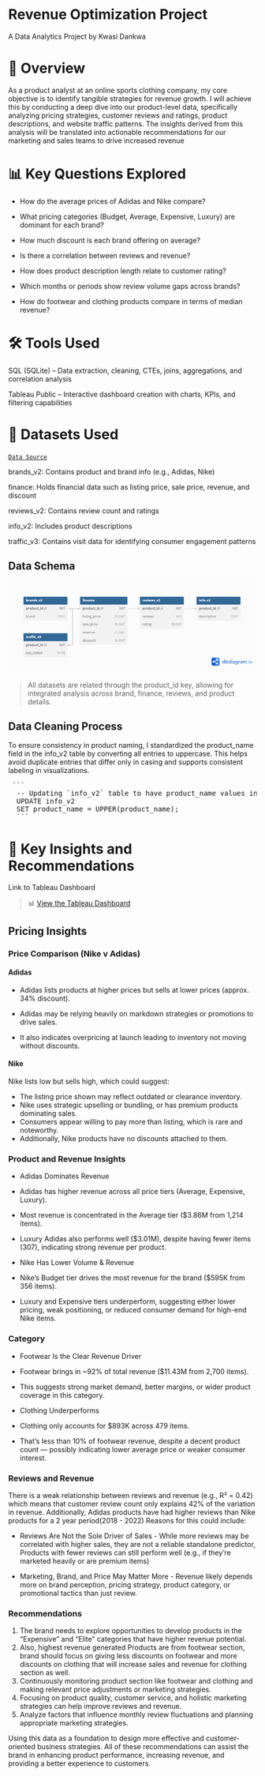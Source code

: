 # Revenue Optimization Project
A Data Analytics Project by Kwasi Dankwa

# 📌 Overview
As a product analyst at an online sports clothing company, my core objective is to identify tangible strategies for revenue growth. I will achieve this by conducting a deep dive into our product-level data, specifically analyzing pricing strategies, customer reviews and ratings, product descriptions, and website traffic patterns. The insights derived from this analysis will be translated into actionable recommendations for our marketing and sales teams to drive increased revenue

# 📊 Key Questions Explored
* How do the average prices of Adidas and Nike compare?

* What pricing categories (Budget, Average, Expensive, Luxury) are dominant for each brand?

* How much discount is each brand offering on average?

* Is there a correlation between reviews and revenue?

* How does product description length relate to customer rating?

* Which months or periods show review volume gaps across brands?

* How do footwear and clothing products compare in terms of median revenue?

#  🛠️ Tools Used
SQL (SQLite) – Data extraction, cleaning, CTEs, joins, aggregations, and correlation analysis

Tableau Public – Interactive dashboard creation with charts, KPIs, and filtering capabilities

# 📁 Datasets Used
[`Data Source`](https://www.kaggle.com/code/nickleejh/optimizing-online-sports-retail-revenue-using-sql/input)

brands_v2: Contains product and brand info (e.g., Adidas, Nike)

finance: Holds financial data such as listing price, sale price, revenue, and discount

reviews_v2: Contains review count and ratings

info_v2: Includes product descriptions

traffic_v3: Contains visit data for identifying consumer engagement patterns

## Data Schema

![DB](images/db.png "DB diagram")
> All datasets are related through the product_id key, allowing for integrated analysis across brand, finance, reviews, and product details.

## Data Cleaning Process
To ensure consistency in product naming, I standardized the product_name field in the info_v2 table by converting all entries to uppercase. This helps avoid duplicate entries that differ only in casing and supports consistent labeling in visualizations.

<pre lang="markdown"> ``` 
  -- Updating `info_v2` table to have product_name values in uppercase 
  UPDATE info_v2 
  SET product_name = UPPER(product_name); 
  ``` </pre>


# 🧠 Key Insights and Recommendations

Link to Tableau Dashboard
> 📊 [View the Tableau Dashboard](https://public.tableau.com/shared/NG8FJW2NM?:display_count=n&:origin=viz_share_link)

## Pricing Insights

### Price Comparison (Nike v Adidas)

#### Adidas
* Adidas lists products at higher prices but sells at lower prices (approx. 34% discount).

* Adidas may be relying heavily on markdown strategies or promotions to drive sales.

* It also indicates overpricing at launch leading to inventory not moving without discounts.

#### Nike
Nike lists low but sells high, which could suggest:

* The listing price shown may reflect outdated or clearance inventory.
* Nike uses strategic upselling or bundling, or has premium products dominating sales.
* Consumers appear willing to pay more than listing, which is rare and noteworthy.
* Additionally, Nike products have no discounts attached to them.

### Product and Revenue Insights
* Adidas Dominates Revenue
* Adidas has higher revenue across all price tiers (Average, Expensive, Luxury).
* Most revenue is concentrated in the Average tier ($3.86M from 1,214 items).
* Luxury Adidas also performs well ($3.01M), despite having fewer items (307), indicating strong revenue per product.

* Nike Has Lower Volume & Revenue
* Nike’s Budget tier drives the most revenue for the brand ($595K from 356 items).
* Luxury and Expensive tiers underperform, suggesting either lower pricing, weak positioning, or reduced consumer demand for high-end Nike items.

### Category
* Footwear Is the Clear Revenue Driver
* Footwear brings in ~92% of total revenue ($11.43M from 2,700 items).
* This suggests strong market demand, better margins, or wider product coverage in this category.

* Clothing Underperforms
* Clothing only accounts for $893K across 479 items.
* That’s less than 10% of footwear revenue, despite a decent product count — possibly indicating lower average price or weaker consumer interest.

### Reviews and Revenue
There is a weak relationship between reviews and revenue (e.g., R² = 0.42) which means that customer review count only explains 42% of the variation in revenue. Additionally, Adidas products have had higher reviews than Nike products for a 2 year period(2018 - 2022)
Reasons for this could include:

* Reviews Are Not the Sole Driver of Sales - While more reviews may be correlated with higher sales, they are not a reliable standalone predictor, Products with fewer reviews can still perform well (e.g., if they’re marketed heavily or are premium items)

* Marketing, Brand, and Price May Matter More - Revenue likely depends more on brand perception, pricing strategy, product category, or promotional tactics than just review.

### Recommendations

1. The brand needs to explore opportunities to develop products in the “Expensive” and “Elite” categories that have higher revenue potential.
2. Also, highest revenue generated Products are from footwear section, brand should focus on giving less discounts on footwear and more discounts on clothing that will increase sales and revenue for clothing section as well.
3. Continuously monitoring product section like footwear and clothing and making relevant price adjustments or marketing strategies.
4. Focusing on product quality, customer service, and holistic marketing strategies can help improve reviews and revenue.
5. Analyze factors that influence monthly review fluctuations and planning appropriate marketing strategies.
   
Using this data as a foundation to design more effective and customer-oriented business strategies. All of these recommendations can assist the brand in enhancing product performance, increasing revenue, and providing a better experience to customers.







